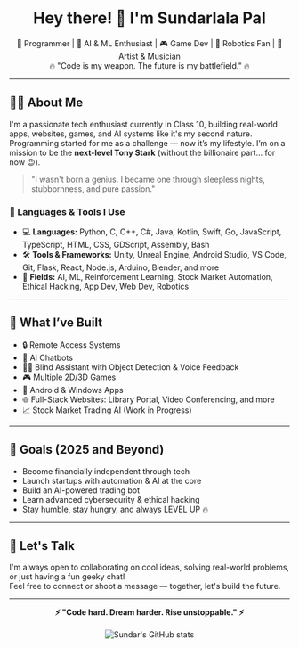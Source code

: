 <h1 align="center">Hey there! 👋 I'm Sundarlala Pal</h1>
<p align="center">
  🚀 Programmer | 🧠 AI & ML Enthusiast | 🎮 Game Dev | 🤖 Robotics Fan | 🎸 Artist & Musician<br>
  🔥 "Code is my weapon. The future is my battlefield." 🔥
</p>

---

## 👨‍💻 About Me

I'm a passionate tech enthusiast currently in Class 10, building real-world apps, websites, games, and AI systems like it's my second nature.  
Programming started for me as a challenge — now it’s my lifestyle. I’m on a mission to be the **next-level Tony Stark** (without the billionaire part... for now 😉).

> "I wasn't born a genius. I became one through sleepless nights, stubbornness, and pure passion."

### 🔧 Languages & Tools I Use
- 💻 **Languages:** Python, C, C++, C#, Java, Kotlin, Swift, Go, JavaScript, TypeScript, HTML, CSS, GDScript, Assembly, Bash
- 🛠️ **Tools & Frameworks:** Unity, Unreal Engine, Android Studio, VS Code, Git, Flask, React, Node.js, Arduino, Blender, and more
- 🧠 **Fields:** AI, ML, Reinforcement Learning, Stock Market Automation, Ethical Hacking, App Dev, Web Dev, Robotics

---

## 🌟 What I’ve Built
- 🔒 Remote Access Systems
- 🤖 AI Chatbots
- 🧑‍🦯 Blind Assistant with Object Detection & Voice Feedback
- 🎮 Multiple 2D/3D Games
- 📱 Android & Windows Apps
- 🌐 Full-Stack Websites: Library Portal, Video Conferencing, and more
- 📈 Stock Market Trading AI (Work in Progress)

---

## 🎯 Goals (2025 and Beyond)
- Become financially independent through tech
- Launch startups with automation & AI at the core
- Build an AI-powered trading bot
- Learn advanced cybersecurity & ethical hacking
- Stay humble, stay hungry, and always LEVEL UP 🔥

---

## 💬 Let's Talk
I'm always open to collaborating on cool ideas, solving real-world problems, or just having a fun geeky chat!  
Feel free to connect or shoot a message — together, let's build the future.

---

<p align="center">
  <b>⚡ "Code hard. Dream harder. Rise unstoppable." ⚡</b><br><br>
  <img src="https://github-readme-stats.vercel.app/api?username=SundarlalaPal&show_icons=true&theme=radical" alt="Sundar's GitHub stats"/>
</p>
